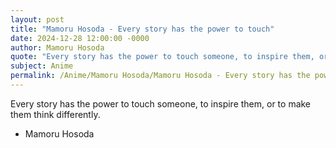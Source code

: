 ```yaml
---
layout: post
title: "Mamoru Hosoda - Every story has the power to touch"
date: 2024-12-28 12:00:00 -0000
author: Mamoru Hosoda
quote: "Every story has the power to touch someone, to inspire them, or to make them think differently."
subject: Anime
permalink: /Anime/Mamoru Hosoda/Mamoru Hosoda - Every story has the power to touch
---
```


Every story has the power to touch someone, to inspire them, or to make them think differently.

- Mamoru Hosoda
